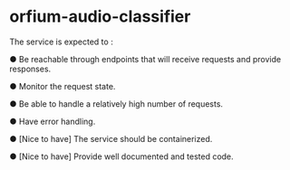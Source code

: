 # orfium-audio-classifier

The service is expected to :

● Be reachable through endpoints that will receive requests and provide responses.

● Monitor the request state.

● Be able to handle a relatively high number of requests.

● Have error handling.

● [Nice to have] The service should be containerized.

● [Nice to have] Provide well documented and tested code.
